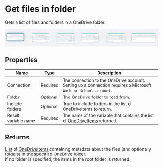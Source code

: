 # Get files in folder

Gets a list of files and folders in a OneDrive folder.

![img](../../../../images/flow/onedrive-get-files-in-folder.png)

## Properties

| Name                 | Type      | Description                                     |
|----------------------|-----------|-------------------------------------------------| 
| Connection           | Required  | The connection to the OneDrive account. Setting up a connection requires a Microsoft `Work or School account`. |
| Folder               | Optional  | The OneDrive folder to read from.               |
| Include folders      | Optional  | True to include folders in the list of [OneDriveItems](./api-reference/onedrive-item.md) to return. |
| Result variable name | Required  | The name of the variable that contains the list of [OneDriveItems](./api-reference/onedrive-item.md) returned. |

## Returns

[List](https://learn.microsoft.com/en-us/dotnet/api/system.collections.generic.list-1) of [OneDriveItems](./api-reference/onedrive-item.md) containing metadata about the files (and optionally folders) in the specified OneDrive folder.  
If no folder is specified, the items in the root folder is returned.
